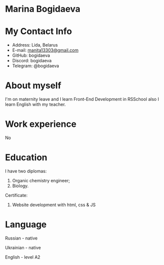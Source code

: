 **Marina Bogidaeva**
===
**My Contact Info**
===
-    Address: Lida, Belarus   
-    E-mail: manita13303@gmail.com  
-    GitHub: bogidaeva  
-    Discord: bogidaeva
-    Telegram: @bogidaeva

**About myself**
===
I'm on maternity leave and I learn Front-End Development in RSSchool also I learn English with my teacher.  

**Work experience**
===
No

**Education**  
===
I have two diplomas:  
1. Organic chemistry engineer;  
2. Biology.

Certificate:
1. Website development with html, css & JS   

**Language**
===
Russian - native

Ukrainian - native

English - level A2
